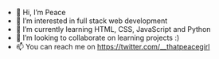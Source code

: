 - 👋 Hi, I’m Peace
- 👀 I’m interested in full stack web development
- 🌱 I’m currently learning HTML, CSS, JavaScript and Python
- 💞️ I’m looking to collaborate on learning projects :)
- 📫 You can reach me on https://twitter.com/__thatpeacegirl

<!---
thatpeacegirl/thatpeacegirl is a ✨ special ✨ repository because its `README.md` (this file) appears on your GitHub profile.
You can click the Preview link to take a look at your changes.
--->
